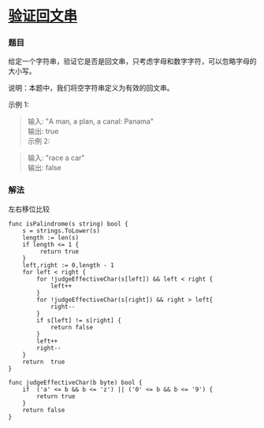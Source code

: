 # [验证回文串](https://leetcode-cn.com/problems/valid-palindrome/)

### 题目

给定一个字符串，验证它是否是回文串，只考虑字母和数字字符，可以忽略字母的大小写。

说明：本题中，我们将空字符串定义为有效的回文串。

示例 1:

>输入: "A man, a plan, a canal: Panama"  
输出: true  
示例 2:  

>输入: "race a car"  
输出: false

### 解法

左右移位比较

```
func isPalindrome(s string) bool {
	s = strings.ToLower(s)
	length := len(s)
	if length <= 1 {
		 return true
	}
	left,right := 0,length - 1
	for left < right {
		for !judgeEffectiveChar(s[left]) && left < right {
			left++
		}
		for !judgeEffectiveChar(s[right]) && right > left{
			right--
		}
		if s[left] != s[right] {
			return false
		}
		left++
		right--
	}
	return  true
}

func judgeEffectiveChar(b byte) bool {
	if  ('a' <= b && b <= 'z') || ('0' <= b && b <= '9') {
		return true
	}
	return false
}
```